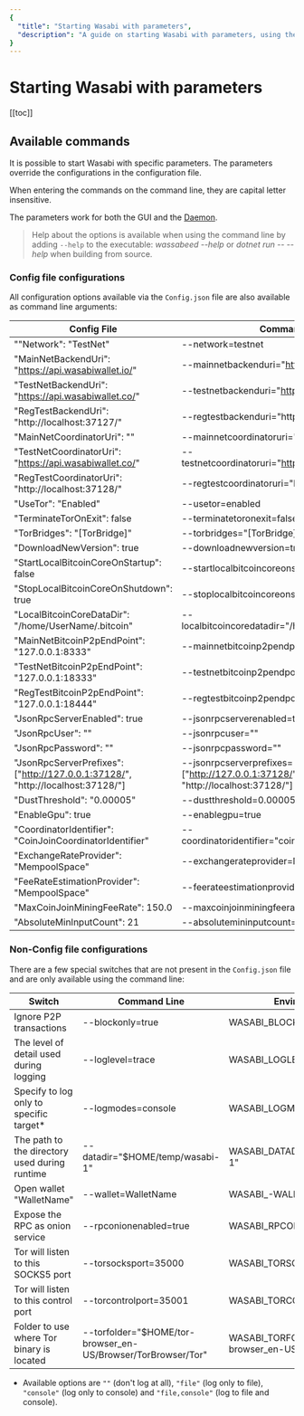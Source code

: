 ```yaml
---
{
  "title": "Starting Wasabi with parameters",
  "description": "A guide on starting Wasabi with parameters, using the command line interface. This is the Wasabi documentation, an archive of knowledge about the open-source, non-custodial and privacy-focused Bitcoin wallet for desktop."
}
---
```


# Starting Wasabi with parameters

[[toc]]

## Available commands

It is possible to start Wasabi with specific parameters.
The parameters override the configurations in the configuration file.

When entering the commands on the command line, they are capital letter insensitive.

The parameters work for both the GUI and the [Daemon](/using-wasabi/Daemon.md).

> Help about the options is available when using the command line by adding `--help` to the executable: _wassabeed --help_ or _dotnet run -- --help_ when building from source.

### Config file configurations

All configuration options available via the `Config.json` file are also available as command line arguments:

| Config File | Command Line | Environment variable |
|---------|--------|----------------------|
| ""Network": "TestNet" | --network=testnet | WASABI_NETWORK=testnet |
| "MainNetBackendUri": "https://api.wasabiwallet.io/" | --mainnetbackenduri="https://api.wasabiwallet.io/" | WASABI_MAINNETBACKENDURI="https://api.wasabiwallet.io/"|
| "TestNetBackendUri": "https://api.wasabiwallet.co/" | --testnetbackenduri="https://api.wasabiwallet.co/" | WASABI_TESTNETBACKENDURI="https://api.wasabiwallet.co/" |
| "RegTestBackendUri": "http://localhost:37127/" | --regtestbackenduri="http://localhost:37127/" | WASABI_REGTESTBACKENDURI="http://localhost:37127/" |
| "MainNetCoordinatorUri": "" | --mainnetcoordinatoruri="" | WASABI_MAINNETCOORDINATORURI="" |
| "TestNetCoordinatorUri": "https://api.wasabiwallet.co/" | --testnetcoordinatoruri="https://api.wasabiwallet.co/" | WASABI_TESTNETCOORDINATORURI="https://api.wasabiwallet.co/" |
| "RegTestCoordinatorUri": "http://localhost:37128/" | --regtestcoordinatoruri="http://localhost:37128/" | WASABI_REGTESTCOORDINATORURI="http://localhost:37128/" |
| "UseTor": "Enabled" | --usetor=enabled | WASABI_USETOR=enabled |
| "TerminateTorOnExit": false | --terminatetoronexit=false | WASABI_TERMINATETORONEXIT=false |
| "TorBridges": "[TorBridge]" | --torbridges="[TorBridge]" | WASABI_TORBRIDGES="[TorBridge]" |
| "DownloadNewVersion": true | --downloadnewversion=true | WASABI_DOWNLOADNEWVERSION=true |
| "StartLocalBitcoinCoreOnStartup": false | --startlocalbitcoincoreonstartup=false | WASABI_STARTLOCALBITCOINCOREONSTARTUP=false |
| "StopLocalBitcoinCoreOnShutdown": true | --stoplocalbitcoincoreonshutdown=true | WASABI_STOPLOCALBITCOINCOREONSHUTDOWN=true |
| "LocalBitcoinCoreDataDir": "/home/UserName/.bitcoin" | --localbitcoincoredatadir="/home/UserName/.bitcoin" | WASABI_LOCALBITCOINCOREDATADIR="/home/UserName/.bitcoin" |
| "MainNetBitcoinP2pEndPoint": "127.0.0.1:8333" | --mainnetbitcoinp2pendpoint="127.0.0.1:8333" | WASABI_MAINNETBITCOINP2PENDPOINT="127.0.0.1:8333" |
| "TestNetBitcoinP2pEndPoint": "127.0.0.1:18333" | --testnetbitcoinp2pendpoint="127.0.0.1:18333" | WASABI_TESTNETBITCOINP2PENDPOINT="127.0.0.1:18333" |
| "RegTestBitcoinP2pEndPoint": "127.0.0.1:18444" | --regtestbitcoinp2pendpoint="127.0.0.1:18444" | WASABI_REGTESTBITCOINP2PENDPOINT="127.0.0.1:18444" |
| "JsonRpcServerEnabled": true | --jsonrpcserverenabled=true | WASABI_JSONRPCSERVERENABLED=true |
| "JsonRpcUser": "" | --jsonrpcuser="" | WASABI_JSONRPCUSER="" |
| "JsonRpcPassword": "" | --jsonrpcpassword="" | WASABI_JSONRPCPASSWORD="" |
| "JsonRpcServerPrefixes":["http://127.0.0.1:37128/", "http://localhost:37128/"] | --jsonrpcserverprefixes=["http://127.0.0.1:37128/", "http://localhost:37128/"] | WASABI_JSONRPCSERVERPREFIXES=["http://127.0.0.1:37128/", "http://localhost:37128/"] |
| "DustThreshold": "0.00005" | --dustthreshold=0.00005 | WASABI_DUSTTHRESHOLD=0.00005 |
| "EnableGpu": true | --enablegpu=true | WASABI_ENABLEGPU=true |
| "CoordinatorIdentifier": "CoinJoinCoordinatorIdentifier" | --coordinatoridentifier="coinjoincoordinatoridentifier" | WASABI_COORDINATORIDENTIFIER="coinjoincoordinatoridentifier" |
| "ExchangeRateProvider": "MempoolSpace" | --exchangerateprovider=MempoolSpace | WASABI_EXCHANGERATEPROVIDER=MempoolSpace |
| "FeeRateEstimationProvider": "MempoolSpace" | --feerateestimationprovider=MempoolSpace | WASABI_FEERATEESTIMATIONPROVIDER=MempoolSpace |
| "MaxCoinJoinMiningFeeRate": 150.0 | --maxcoinjoinminingfeerate=150.0 | WASABI_MAXCOINJOINMININGFEERATE=150.0 |
| "AbsoluteMinInputCount": 21 | --absolutemininputcount=21 | WASABI_ABSOLUTEMININPUTCOUNT=21 |

### Non-Config file configurations

There are a few special switches that are not present in the `Config.json` file and are only available using the command line:

| Switch | Command Line | Environment variable |
|-------|-------------|---------------------|
| Ignore P2P transactions | --blockonly=true | WASABI_BLOCKONLY=true |
| The level of detail used during logging | --loglevel=trace | WASABI_LOGLEVEL=trace |
| Specify to log only to specific target* | --logmodes=console | WASABI_LOGMODES=console |
| The path to the directory used during runtime | --datadir="$HOME/temp/wasabi-1" | WASABI_DATADIR="$HOME/temp/wasabi-1" |
| Open wallet "WalletName" | --wallet=WalletName | WASABI_-WALLET=WalletName |
| Expose the RPC as onion service | --rpconionenabled=true | WASABI_RPCONIONENABLED=true |
| Tor will listen to this SOCKS5 port | --torsocksport=35000 | WASABI_TORSOCKSPORT=35000 |
| Tor will listen to this control port | --torcontrolport=35001 | WASABI_TORCONTROLPORT=35001 |
| Folder to use where Tor binary is located | --torfolder="$HOME/tor-browser_en-US/Browser/TorBrowser/Tor" | WASABI_TORFOLDER="$HOME/tor-browser_en-US/Browser/TorBrowser/Tor" |

* Available options are `""` (don't log at all), `"file"` (log only to file), `"console"` (log only to console) and `"file,console"` (log to file and console).
